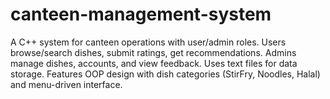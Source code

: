 # canteen-management-system
A C++ system for canteen operations with user/admin roles. Users browse/search dishes, submit ratings, get recommendations. Admins manage dishes, accounts, and view feedback. Uses text files for data storage. Features OOP design with dish categories (StirFry, Noodles, Halal) and menu-driven interface.
